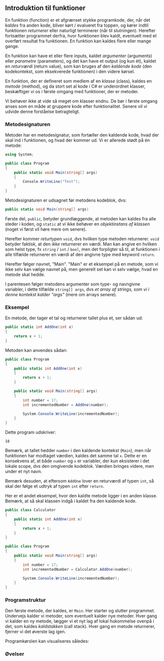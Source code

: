 ## Introduktion til funktioner

En funktion (function) er et afgrænset stykke programkode, der, når det _kaldes_ fra anden kode, bliver kørt / evalueret fra toppen, og kører indtil funktionen _returnerer_ eller naturligt terminerer (når til slutningen). Herefter fortsætter programmet derfra, hvor funktionen blev kaldt, eventuelt med et overført resultat fra funktionen. En funktion kan kaldes flere eller mange gange.

En funktion kan have et eller flere inputs, kaldet _argumenter_ (arguments) eller _parametre_ (parameters), og det kan have et output (og kun ét), kaldet en _returværdi_ (return value), som kan bruges af den _kaldende kode_ (den kodekontekst, som eksekverede funktionen) i den videre kørsel.

En funktion, der er defineret som medlem af en _klasse_ (class), kaldes en _metode_ (method), og da stort set al kode i C# er underordnet klasser, beskæftiger vi os i første omgang med funktioner, der er metoder. 

Vi behøver ikke at vide så meget om klasser endnu. De bør i første omgang anses som en måde at gruppere kode efter funktionalitet. Senere vil vi udvide denne forståelse betragteligt.

### Metodesignaturen

Metoder har en metodesignatur, som fortæller den kaldende kode, hvad der skal ind i funktionen, og hvad der kommer ud. Vi er allerede stødt på én metode:

```csharp
using System;

public class Program
{
    public static void Main(string[] args)
    {
        Console.WriteLine("Test");
    }
}
```

Metodesignaturen er udsagnet før metodens kodeblok, dvs:

```csharp
public static void Main(string[] args)
```

Første del, `public`, betyder grundlæggende, at metoden kan kaldes fra alle steder i koden, og `static` at vi ikke behøver en _objektinstans af klassen_ (noget vi først vil høre mere om senere). 

Herefter kommer _returtypen_ `void`, dvs hvilken type metoden returnerer. `void` betyder faktisk, at den _ikke_ returnerer en værdi. Man kan angive en hvilken som helst type, fx `string` / `int` / `bool`, men det forpligter så til, at funktionen i alle tilfælde returnerer en værdi af den angivne type med keyword `return`.

Herefter følger navnet, "Main". "Main" er et eksempel på en metode, som vi ikke selv kan vælge navnet på, men generelt set kan vi selv vælge, hvad en metode skal hedde.

I parentesen følger metodens argumenter som type- og navngivne variabler, i dette tilfælde `string[] args`, dvs _et array af strings, som vi i denne kontekst kalder "args"_ (mere om arrays senere).

### Eksempel

En metode, der tager et tal og returnerer tallet plus et, ser sådan ud:

```csharp
public static int AddOne(int x)
{
    return x + 1;
}
```

Metoden kan anvendes sådan:

```csharp
public class Program 
{
    public static int AddOne(int x)
    {
        return x + 1;
    }

    public static void Main(string[] args) 
    {
        int number = 17;
        int incrementedNumber = AddOne(number);

        System.Console.WriteLine(incrementedNumber);
    }
}
```

Dette program udskriver:

```
18
```

Bemærk, at tallet hedder `number` i den kaldende kontekst (`Main`), men når funktionen har modtaget værdien, kaldes det samme tal `x`. Dette er en konsekvens af, at både `number` og `x` er variabler, der kun eksisterer i det lokale scope, dvs den omgivende kodeblok. Værdien bringes videre, men under et nyt navn.

Bemærk desuden, at eftersom `AddOne` lover en returværdi af typen `int`, så skal der følge et udtryk af typen `int` efter `return`.

Her er et andet eksempel, hvor den kaldte metode ligger i en anden klasse. Bemærk, at så skal klassen indgå i kaldet fra den kaldende kode.

```csharp
public class Calculator
{
    public static int AddOne(int x)
    {
        return x + 1;
    }
}

public class Program 
{
    public static void Main(string[] args) 
    {
        int number = 17;
        int incrementedNumber = Calculator.AddOne(number);

        System.Console.WriteLine(incrementedNumber);
    }
}
```

### Programstruktur

Den første metode, der kaldes, er `Main`. Her starter og slutter programmet. Undervejs kalder vi metoder, som eventuelt kalder nye metoder. Hver gang vi kalder en ny metode, lægger vi et nyt lag af lokal hukommelse ovenpå i det, som kaldes _kaldstakken_ (call stack). Hver gang en metode returnerer, fjerner vi det øverste lag igen.

Programkørslen kan visualiseres således:

<visualisering af kaldstakken>

### Øvelser

